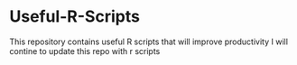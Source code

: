 Useful-R-Scripts
================

This repository contains useful R scripts that will improve productivity
I will contine to update this repo with r scripts 
